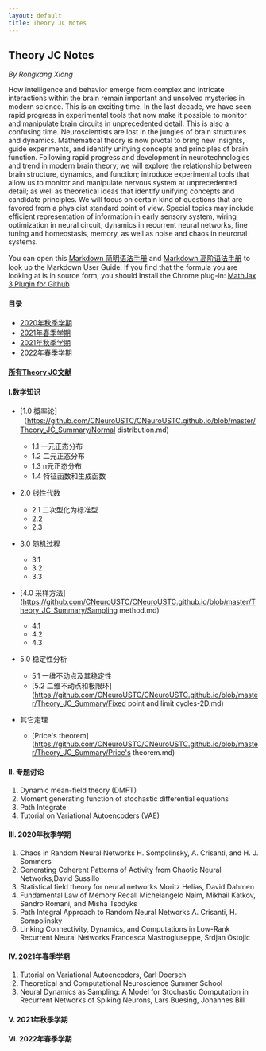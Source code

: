 ```yaml
---
layout: default
title: Theory JC Notes
---
```


## Theory JC Notes

*By Rongkang Xiong*

How intelligence and behavior emerge from complex and intricate interactions 
within the brain remain important and unsolved mysteries in modern science. 
This is an exciting time. In the last decade, we have seen rapid progress
in experimental tools that now make it possible to monitor and manipulate 
brain circuits in unprecedented detail. This is also a confusing time. 
Neuroscientists are lost in the jungles of brain structures and dynamics.
Mathematical theory is now pivotal to bring new insights, guide experiments, 
and identify unifying concepts and principles of brain function. 
Following rapid progress and development in neurotechnologies and trend in
modern brain theory, we will explore the relationship between brain structure, 
dynamics, and function; introduce experimental tools that allow us to monitor 
and manipulate nervous system at unprecedented detail; as well as theoretical 
ideas that identify unifying concepts and candidate principles. We will focus on
certain kind of questions that are favored from a physicist standard point of view. 
Special topics may include efficient representation of information in early sensory system, 
wiring optimization in neural circuit, dynamics in recurrent neural networks, 
fine tuning and homeostasis, memory, as well as noise and chaos in neuronal systems.

You can open this [Markdown 简明语法手册](https://www.zybuluo.com/mdeditor?url=https://www.zybuluo.com/static/editor/md-help.markdown)
and [Markdown 高阶语法手册](https://www.zybuluo.com/mdeditor?url=https://www.zybuluo.com/static/editor/md-help.markdown#cmd-markdown-%E9%AB%98%E9%98%B6%E8%AF%AD%E6%B3%95%E6%89%8B%E5%86%8C)
to look up the Markdown User Guide. 
If you find that the formula you are looking at is in source form, 
you should Install the Chrome plug-in: [MathJax 3 Plugin for Github](https://chrome.google.com/webstore/detail/mathjax-3-plugin-for-gith/peoghobgdhejhcmgoppjpjcidngdfkod")


#### **目录**
- [2020年秋季学期](#1)
- [2021年春季学期](#2)
- [2021年秋季学期](#3)
- [2022年春季学期](#4)

#### **[所有Theory JC文献](https://www.jianguoyun.com/p/DaSTMQoQm_iCChjyqZwE)**

#### **I.数学知识**
- [1.0 概率论]（https://github.com/CNeuroUSTC/CNeuroUSTC.github.io/blob/master/Theory_JC_Summary/Normal distribution.md)
  - 1.1 一元正态分布
  - 1.2 二元正态分布
  - 1.3 n元正态分布
  - 1.4 特征函数和生成函数

- 2.0 线性代数
  - 2.1 二次型化为标准型
  - 2.2
  - 2.3


- 3.0 随机过程
  - 3.1
  - 3.2
  - 3.3

- [4.0 采样方法](https://github.com/CNeuroUSTC/CNeuroUSTC.github.io/blob/master/Theory_JC_Summary/Sampling method.md)
  - 4.1
  - 4.2
  - 4.3

- 5.0 稳定性分析
  - 5.1 一维不动点及其稳定性
  - [5.2 二维不动点和极限环](https://github.com/CNeuroUSTC/CNeuroUSTC.github.io/blob/master/Theory_JC_Summary/Fixed point and limit cycles-2D.md)

- 其它定理
  - [Price's theorem](https://github.com/CNeuroUSTC/CNeuroUSTC.github.io/blob/master/Theory_JC_Summary/Price's theorem.md)


#### **II. 专题讨论**

1. Dynamic mean-field theory (DMFT)
2. Moment generating function of stochastic differential equations
3. Path Integrate
4. Tutorial on Variational Autoencoders (VAE)

<h4 id="#1"><b>III. 2020年秋季学期</b></h4>

1. Chaos in Random Neural Networks H. Sompolinsky, A. Crisanti, and H. J. Sommers
2. Generating Coherent Patterns of Activity from Chaotic Neural Networks,David Sussillo
3. Statistical field theory for neural networks Moritz Helias, David Dahmen
4. Fundamental Law of Memory Recall Michelangelo Naim, Mikhail Katkov, Sandro Romani, and  Misha Tsodyks
5. Path Integral Approach to Random Neural Networks A. Crisanti, H. Sompolinsky
6. Linking Connectivity, Dynamics, and Computations in Low-Rank Recurrent Neural Networks Francesca Mastrogiuseppe, Srdjan Ostojic

<h4 id="#2"><b>IV. 2021年春季学期</b></h4>

1. Tutorial on Variational Autoencoders, Carl Doersch
2. Theoretical and Computational Neuroscience Summer School
3. Neural Dynamics as Sampling: A Model for Stochastic Computation in Recurrent Networks of Spiking Neurons, Lars Buesing, Johannes Bill

<h4 id="#3"><b>V. 2021年秋季学期</b></h4>

<h4 id="#4"><b>VI. 2022年春季学期</b></h4>